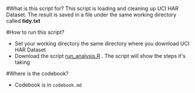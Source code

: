 #What is this script for?
  This script is loading and cleaning up UCI HAR Dataset. The result is saved in a file under the same working directory called **tidy.txt**

#How to run this script?
  * Set your working directory the same directory where you download UCI HAR Dataset
  * Download the script [run_analysis.R](https://github.com/chen64042/datasciencecoursera/blob/master/cleandata/run_analysis.R) . The script will show the steps it's taking

#Where is the codebook?
  * Codebook is in `codebook.md`
